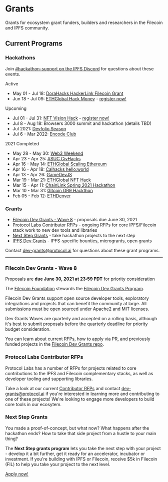 # Grants

Grants for ecosystem grant funders, builders and researchers in the Filecoin and IPFS community.

## Current Programs

### Hackathons

Join [#hackathon-support on the IPFS Discord](https://discord.gg/vZTcrFePpt) for questions about these events.

Active

- May 01 - Jul 18: [DoraHacks HackerLink Filecoin Grant](https://events.protocol.ai/2021/dorahacks/)
- Jun 18 - Jul 09: [ETHGlobal Hack Money](https://defi.ethglobal.co/) - [register now!](https://hack.ethglobal.co/hackmoney2021/apply)

Upcoming

- Jul 01 - Jul 31: [NFT Vision Hack](https://www.nftvisionhack.com/) - [register now!](https://www.nftvisionhack.com/registration)
- Jul 8 - Aug 18: Browsers 3000 summit and hackathon (details TBD)
- Jul 2021: [Devfolio Season](https://devfolio.co/) 
- Jul 6 - Mar 2022: [Encode Club](https://www.encode.club/)


2021 Completed
- May 28 - May 30: [Web3 Weekend](https://web3.ethglobal.co/)
- Apr 23 - Apr 25: [ASUC CivHacks](https://civhacks.com)
- Apr 16 - May 14: [ETHGlobal Scaling Ethereum](https://scaling.ethglobal.co/)
- Apr 16 - Apr 18: [Calhacks hello:world](https://calhacks.io/)
- Apr 13 - Apr 26: [GameDevJS](https://gamedevjs.com/jam/2021/)
- Mar 19 - Mar 21: [ETHGlobal NFT Hack](https://nfthack.ethglobal.co/)
- Mar 15 - Apr 11: [ChainLink Spring 2021 Hackathon](https://chain.link/hackathon)
- Mar 10 - Mar 31: [Gitcoin GR9 Hackthon](https://gitcoin.co/hackathon/gr9/onboard)
- Feb 05 - Feb 12: [ETHDenver](https://www.ethdenver.com/)

### Grants
- [Filecoin Dev Grants - Wave 8](https://github.com/protocol/grants#filecoin-dev-grants---wave-8) - proposals due June 30, 2021
- [Protocol Labs Contributor RFPs](https://github.com/protocol/grants/blob/main/grant-rfps/contributor-grants.md) - ongoing RFPs for core IPFS/Filecoin stack work to new dev tools and libraries
- [Next Step Grants](https://github.com/protocol/grants#next-step-grants) - take hackathon projects to the next step
- [IPFS Dev Grants](https://github.com/ipfs/devgrants) - IPFS-specific bounties, microgrants, open grants

Contact dev-grants@protocol.ai for questions about these grant programs.

--------


### Filecoin Dev Grants - Wave 8

Proposals are **due June 30, 2021 at 23:59 PDT** for priority consideration

The [Filecoin Foundation](https://fil.org/) stewards the [Filecoin Dev Grants Program](https://github.com/filecoin-project/devgrants).

Filecoin Dev Grants support open source developer tools, exploratory integrations and projects that can benefit the community at large. All submissions must be open sourced under Apache2 and MIT licenses.

Dev Grants Waves are quarterly and accepted on a rolling basis, although it's best to submit proposals before the quarterly deadline for priority budget consideration.

You can learn about current RFPs, how to apply via PR, and previously funded projects in the [Filecoin Dev Grants repo](https://github.com/filecoin-project/devgrants).

### Protocol Labs Contributor RFPs

Protocol Labs has a number of RFPs for projects related to core contributions to the IPFS and Filecoin complementary stacks, as well as developer tooling and supporting libraries.

Take a look at our current [Contributor RFPs](https://github.com/protocol/grants/blob/main/grant-rfps/contributor-grants.md) and contact dev-grants@protocol.ai if you're interested in learning more and contributing to one of these projects! We're looking to engage more developers to build core tools in our ecosytem.

### Next Step Grants

You made a proof-of-concept, but what now? What happens after the hackathon ends? How to take that side project from a hustle to your main thing?

The **Next Step grants program** lets you take the next step with your project - develop it a bit further, get it ready for an accelerator, incubator or investment. If you're building with IPFS or Filecoin, receive $5k in Filecoin (FIL) to help you take your project to the next level.

[Apply now!](https://github.com/ipfs/devgrants)

